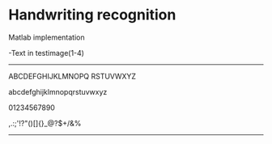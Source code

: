 # Handwriting recognition
Matlab implementation


-Text in testimage(1-4)
____________________

ABCDEFGHIJKLMNOPQ
RSTUVWXYZ

abcdefghijklmnopqrstuvwxyz

01234567890

,.:;'!?"()[]{}_@?$+\/&%

____________________